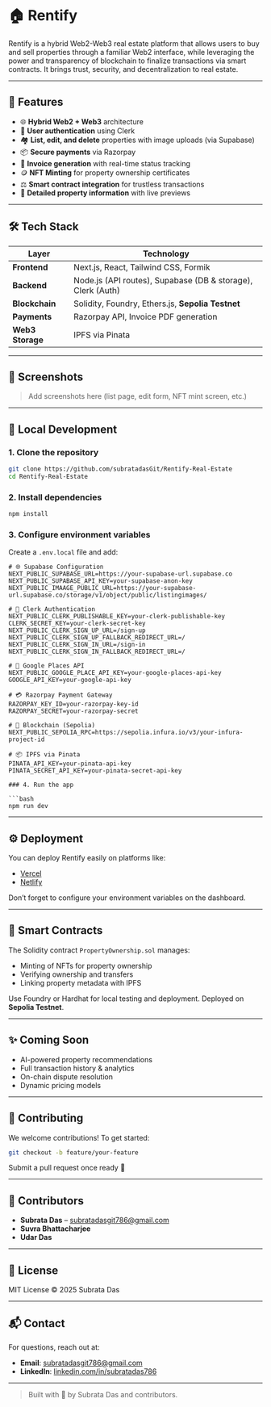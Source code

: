 # 🏠 Rentify

Rentify is a hybrid Web2-Web3 real estate platform that allows users to buy and sell properties through a familiar Web2 interface, while leveraging the power and transparency of blockchain to finalize transactions via smart contracts. It brings trust, security, and decentralization to real estate.

---

## 🚀 Features

- 🌐 **Hybrid Web2 + Web3** architecture
- 🔐 **User authentication** using Clerk
- 🏘️ **List, edit, and delete** properties with image uploads (via Supabase)
- 📦 **Secure payments** via Razorpay
- 🧾 **Invoice generation** with real-time status tracking
- 🪙 **NFT Minting** for property ownership certificates
- ⚖️ **Smart contract integration** for trustless transactions
- 📄 **Detailed property information** with live previews

---

## 🛠 Tech Stack

| Layer          | Technology                                                                 |
|----------------|-----------------------------------------------------------------------------|
| **Frontend**   | Next.js, React, Tailwind CSS, Formik                                        |
| **Backend**    | Node.js (API routes), Supabase (DB & storage), Clerk (Auth)                 |
| **Blockchain** | Solidity, Foundry, Ethers.js, **Sepolia Testnet**                           |
| **Payments**   | Razorpay API, Invoice PDF generation                                        |
| **Web3 Storage**| IPFS via Pinata                                                             |

---

## 📸 Screenshots

> Add screenshots here (list page, edit form, NFT mint screen, etc.)

---

## 🧪 Local Development

### 1. Clone the repository

```bash
git clone https://github.com/subratadasGit/Rentify-Real-Estate
cd Rentify-Real-Estate
```

### 2. Install dependencies

```bash
npm install
```

### 3. Configure environment variables

Create a `.env.local` file and add:

```env
# 🌐 Supabase Configuration
NEXT_PUBLIC_SUPABASE_URL=https://your-supabase-url.supabase.co
NEXT_PUBLIC_SUPABASE_API_KEY=your-supabase-anon-key
NEXT_PUBLIC_IMAAGE_PUBLIC_URL=https://your-supabase-url.supabase.co/storage/v1/object/public/listingimages/

# 🔐 Clerk Authentication
NEXT_PUBLIC_CLERK_PUBLISHABLE_KEY=your-clerk-publishable-key
CLERK_SECRET_KEY=your-clerk-secret-key
NEXT_PUBLIC_CLERK_SIGN_UP_URL=/sign-up
NEXT_PUBLIC_CLERK_SIGN_UP_FALLBACK_REDIRECT_URL=/
NEXT_PUBLIC_CLERK_SIGN_IN_URL=/sign-in
NEXT_PUBLIC_CLERK_SIGN_IN_FALLBACK_REDIRECT_URL=/

# 📍 Google Places API
NEXT_PUBLIC_GOOGLE_PLACE_API_KEY=your-google-places-api-key
GOOGLE_API_KEY=your-google-api-key

# 💳 Razorpay Payment Gateway
RAZORPAY_KEY_ID=your-razorpay-key-id
RAZORPAY_SECRET=your-razorpay-secret

# 🔗 Blockchain (Sepolia)
NEXT_PUBLIC_SEPOLIA_RPC=https://sepolia.infura.io/v3/your-infura-project-id

# 📦 IPFS via Pinata
PINATA_API_KEY=your-pinata-api-key
PINATA_SECRET_API_KEY=your-pinata-secret-api-key

### 4. Run the app

```bash
npm run dev
```

---

## ⚙️ Deployment

You can deploy Rentify easily on platforms like:

- [Vercel](https://vercel.com/)
- [Netlify](https://netlify.com/)

Don’t forget to configure your environment variables on the dashboard.

---

## 🔐 Smart Contracts

The Solidity contract `PropertyOwnership.sol` manages:

- Minting of NFTs for property ownership
- Verifying ownership and transfers
- Linking property metadata with IPFS

Use Foundry or Hardhat for local testing and deployment. Deployed on **Sepolia Testnet**.

---

## ✨ Coming Soon

- AI-powered property recommendations
- Full transaction history & analytics
- On-chain dispute resolution
- Dynamic pricing models

---

## 🤝 Contributing

We welcome contributions! To get started:

```bash
git checkout -b feature/your-feature
```

Submit a pull request once ready 🚀

---

## 👥 Contributors

- **Subrata Das** – [subratadasgit786@gmail.com](mailto:subratadasgit786@gmail.com)
- **Suvra Bhattacharjee**
- **Udar Das**

---

## 📄 License

MIT License © 2025 Subrata Das

---

## 📬 Contact

For questions, reach out at:

- **Email**: subratadasgit786@gmail.com
- **LinkedIn**: [linkedin.com/in/subratadas786](https://linkedin.com/in/subrata-das-mca)

---

> Built with 💙 by Subrata Das and contributors.
